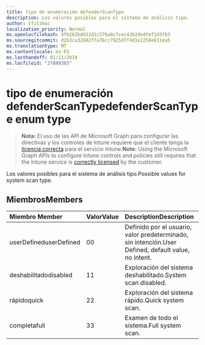 ```yaml
---
title: tipo de enumeración defenderScanType
description: Los valores posibles para el sistema de análisis tipo.
author: tfitzmac
localization_priority: Normal
ms.openlocfilehash: 4fb262bdd32d1c576a0c7cec4262dedfef1d3f63
ms.sourcegitcommit: d2b3ca32602ffa76cc7925d7f4d1e2258e611ea5
ms.translationtype: MT
ms.contentlocale: es-ES
ms.lasthandoff: 01/11/2019
ms.locfileid: "27889365"
---
```

# <a name="defenderscantype-enum-type"></a><span data-ttu-id="b8922-103">tipo de enumeración defenderScanType</span><span class="sxs-lookup"><span data-stu-id="b8922-103">defenderScanType enum type</span></span>

> <span data-ttu-id="b8922-104">**Nota:** El uso de las API de Microsoft Graph para configurar las directivas y los controles de Intune requiere que el cliente tenga la [licencia correcta](https://go.microsoft.com/fwlink/?linkid=839381) para el servicio Intune.</span><span class="sxs-lookup"><span data-stu-id="b8922-104">**Note:** Using the Microsoft Graph APIs to configure Intune controls and policies still requires that the Intune service is [correctly licensed](https://go.microsoft.com/fwlink/?linkid=839381) by the customer.</span></span>

<span data-ttu-id="b8922-105">Los valores posibles para el sistema de análisis tipo.</span><span class="sxs-lookup"><span data-stu-id="b8922-105">Possible values for system scan type.</span></span>
## <a name="members"></a><span data-ttu-id="b8922-106">Miembros</span><span class="sxs-lookup"><span data-stu-id="b8922-106">Members</span></span>
|<span data-ttu-id="b8922-107">Miembro	</span><span class="sxs-lookup"><span data-stu-id="b8922-107">Member</span></span>|<span data-ttu-id="b8922-108">Valor</span><span class="sxs-lookup"><span data-stu-id="b8922-108">Value</span></span>|<span data-ttu-id="b8922-109">Description</span><span class="sxs-lookup"><span data-stu-id="b8922-109">Description</span></span>|
|:---|:---|:---|
|<span data-ttu-id="b8922-110">userDefined</span><span class="sxs-lookup"><span data-stu-id="b8922-110">userDefined</span></span>|<span data-ttu-id="b8922-111">0</span><span class="sxs-lookup"><span data-stu-id="b8922-111">0</span></span>|<span data-ttu-id="b8922-112">Definido por el usuario, valor predeterminado, sin intención.</span><span class="sxs-lookup"><span data-stu-id="b8922-112">User Defined, default value, no intent.</span></span>|
|<span data-ttu-id="b8922-113">deshabilitado</span><span class="sxs-lookup"><span data-stu-id="b8922-113">disabled</span></span>|<span data-ttu-id="b8922-114">1</span><span class="sxs-lookup"><span data-stu-id="b8922-114">1</span></span>|<span data-ttu-id="b8922-115">Exploración del sistema deshabilitado.</span><span class="sxs-lookup"><span data-stu-id="b8922-115">System scan disabled.</span></span>|
|<span data-ttu-id="b8922-116">rápido</span><span class="sxs-lookup"><span data-stu-id="b8922-116">quick</span></span>|<span data-ttu-id="b8922-117">2</span><span class="sxs-lookup"><span data-stu-id="b8922-117">2</span></span>|<span data-ttu-id="b8922-118">Exploración del sistema rápido.</span><span class="sxs-lookup"><span data-stu-id="b8922-118">Quick system scan.</span></span>|
|<span data-ttu-id="b8922-119">completa</span><span class="sxs-lookup"><span data-stu-id="b8922-119">full</span></span>|<span data-ttu-id="b8922-120">3</span><span class="sxs-lookup"><span data-stu-id="b8922-120">3</span></span>|<span data-ttu-id="b8922-121">Examen de todo el sistema.</span><span class="sxs-lookup"><span data-stu-id="b8922-121">Full system scan.</span></span>|



